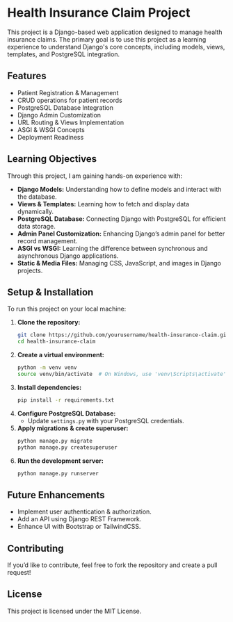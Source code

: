 # Health Insurance Claim Project

This project is a Django-based web application designed to manage health insurance claims. The primary goal is to use this project as a learning experience to understand Django's core concepts, including models, views, templates, and PostgreSQL integration.

## Features
- Patient Registration & Management
- CRUD operations for patient records
- PostgreSQL Database Integration
- Django Admin Customization
- URL Routing & Views Implementation
- ASGI & WSGI Concepts
- Deployment Readiness

## Learning Objectives
Through this project, I am gaining hands-on experience with:
- **Django Models:** Understanding how to define models and interact with the database.
- **Views & Templates:** Learning how to fetch and display data dynamically.
- **PostgreSQL Database:** Connecting Django with PostgreSQL for efficient data storage.
- **Admin Panel Customization:** Enhancing Django’s admin panel for better record management.
- **ASGI vs WSGI:** Learning the difference between synchronous and asynchronous Django applications.
- **Static & Media Files:** Managing CSS, JavaScript, and images in Django projects.

## Setup & Installation
To run this project on your local machine:

1. **Clone the repository:**
   ```bash
   git clone https://github.com/yourusername/health-insurance-claim.git
   cd health-insurance-claim
   ```
2. **Create a virtual environment:**
   ```bash
   python -m venv venv
   source venv/bin/activate  # On Windows, use 'venv\Scripts\activate'
   ```
3. **Install dependencies:**
   ```bash
   pip install -r requirements.txt
   ```
4. **Configure PostgreSQL Database:**
   - Update `settings.py` with your PostgreSQL credentials.
5. **Apply migrations & create superuser:**
   ```bash
   python manage.py migrate
   python manage.py createsuperuser
   ```
6. **Run the development server:**
   ```bash
   python manage.py runserver
   ```
## Future Enhancements
- Implement user authentication & authorization.
- Add an API using Django REST Framework.
- Enhance UI with Bootstrap or TailwindCSS.

## Contributing
If you’d like to contribute, feel free to fork the repository and create a pull request!

## License
This project is licensed under the MIT License.

